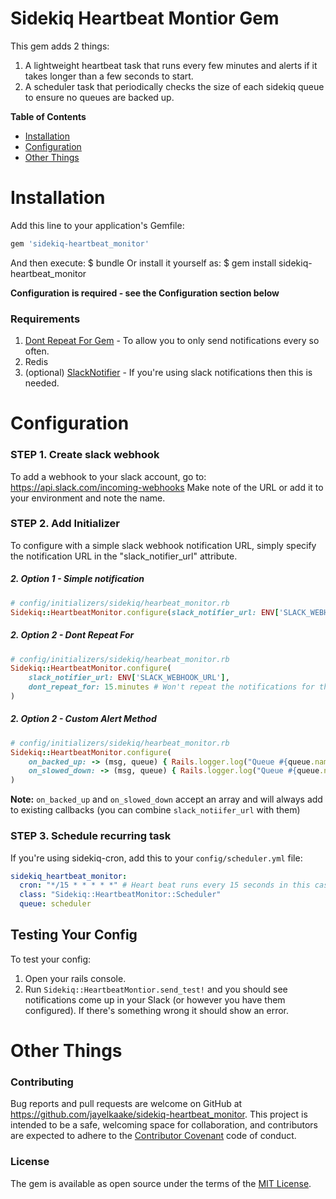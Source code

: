 # Sidekiq Heartbeat Montior Gem

This gem adds 2 things:
1. A lightweight heartbeat task that runs every few minutes and alerts if it takes longer than a few seconds to start.
2. A scheduler task that periodically checks the size of each sidekiq queue to ensure no queues are backed up.

**Table of Contents**
* [Installation](#installation)
* [Configuration](#configuration)
* [Other Things](#Other_Things)

# Installation
Add this line to your application's Gemfile:
```ruby
gem 'sidekiq-heartbeat_monitor'
```
And then execute:
    $ bundle
Or install it yourself as:
    $ gem install sidekiq-heartbeat_monitor

**Configuration is required - see the Configuration section below**

### Requirements
1. [Dont Repeat For Gem](https://www.github.com/jayelkaake/dont_repeat_for) - To allow you to only send notifications every so often.
2. Redis
3. (optional) [SlackNotifier](https://github.com/stevenosloan/slack-notifier) - If you're using slack notifications then this is needed.

# Configuration
### STEP 1. Create slack webhook
To add a webhook to your slack account, go to: https://api.slack.com/incoming-webhooks
Make note of the URL or add it to your environment and note the name.

### STEP 2. Add Initializer

To configure with a simple slack webhook notification URL, simply specify the notification URL in the "slack_notifier_url" attribute.

##### 2. Option 1 - Simple notification
```ruby
# config/initializers/sidekiq/hearbeat_monitor.rb
Sidekiq::HeartbeatMonitor.configure(slack_notifier_url: ENV['SLACK_WEBHOOK_URL'])
```

##### 2. Option 2 - Dont Repeat For
```ruby
# config/initializers/sidekiq/hearbeat_monitor.rb
Sidekiq::HeartbeatMonitor.configure(
    slack_notifier_url: ENV['SLACK_WEBHOOK_URL'],
    dont_repeat_for: 15.minutes # Won't repeat the notifications for the same queue more than once every 15 minutes.
)
```

##### 2. Option 2 - Custom Alert Method
```ruby
# config/initializers/sidekiq/hearbeat_monitor.rb
Sidekiq::HeartbeatMonitor.configure(
    on_backed_up: -> (msg, queue) { Rails.logger.log("Queue #{queue.name} is backed up!"); },
    on_slowed_down: -> (msg, queue) { Rails.logger.log("Queue #{queue.name} is being slow!"); },
)
```

**Note:** `on_backed_up` and `on_slowed_down` accept an array and will always add to existing callbacks (you can combine `slack_notiifer_url` with them)

### STEP 3. Schedule recurring task
If you're using sidekiq-cron, add this to your `config/scheduler.yml` file:
```yml
sidekiq_heartbeat_monitor:
  cron: "*/15 * * * * *" # Heart beat runs every 15 seconds in this case
  class: "Sidekiq::HeartbeatMonitor::Scheduler"
  queue: scheduler
```

## Testing Your Config
To test your config:
1. Open your rails console.
2. Run `Sidekiq::HeartbeatMontior.send_test!` and you should see notifications come up in your Slack (or however you have them configured). If there's something wrong it should show an error.


# Other Things
### Contributing
Bug reports and pull requests are welcome on GitHub at https://github.com/jayelkaake/sidekiq-heartbeat_monitor.
This project is intended to be a safe, welcoming space for collaboration, and contributors are expected to
adhere to the [Contributor Covenant](contributor-covenant.org) code of conduct.

### License
The gem is available as open source under the terms of the [MIT License](http://opensource.org/licenses/MIT).
